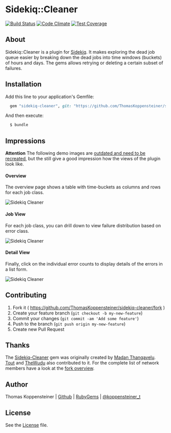 # Sidekiq::Cleaner

[![Build Status](https://travis-ci.org/ThomasKoppensteiner/sidekiq-cleaner.svg?branch=master)](https://travis-ci.org/ThomasKoppensteiner/sidekiq-cleaner)
[![Code Climate](https://codeclimate.com/github/ThomasKoppensteiner/sidekiq-cleaner.svg)](https://codeclimate.com/github/ThomasKoppensteiner/sidekiq-cleaner)
[![Test Coverage](https://api.codeclimate.com/v1/badges/9d75b8b7d3ff076e1ef1/test_coverage)](https://codeclimate.com/github/ThomasKoppensteiner/sidekiq-cleaner/test_coverage)

## About

Sidekiq::Cleaner is a plugin for [Sidekiq](https://rubygems.org/gems/sidekiq).
It makes exploring the dead job queue easier
by breaking down the dead jobs into time windows (buckets) of hours and days.
The gems allows retrying or deleting a certain subset of failures.

## Installation

Add this line to your application's Gemfile:

````ruby
  gem "sidekiq-cleaner", git: "https://github.com/ThomasKoppensteiner/sidekiq-cleaner"
````

And then execute:
````sh
  $ bundle
````

<!-- Show, when released at rubygems -->
<!--
Or install it yourself as:

    $ gem install sidekiq-cleaner -->

## Impressions

**Attention** The following demo images are
[outdated and need to be recreated](https://github.com/ThomasKoppensteiner/sidekiq-cleaner/issues/2), but the still give a good impression how the views of the plugin look like.

#### Overview

The overview page shows a table with time-buckets as columns and rows for each job class.

![Sidekiq Cleaner](Demo1.png)

#### Job View

For each job class, you can drill down to view failure distribution based on
error class.

![Sidekiq Cleaner](Demo2.png)

#### Detail View
Finally, click on the individual error counts to display details of the
errors in a list form.

![Sidekiq Cleaner](Demo3.png)

## Contributing

1. Fork it ( https://github.com/ThomasKoppensteiner/sidekiq-cleaner/fork )
2. Create your feature branch (`git checkout -b my-new-feature`)
3. Commit your changes (`git commit -am 'Add some feature'`)
4. Push to the branch (`git push origin my-new-feature`)
5. Create new Pull Request

## Thanks

The [Sidekiq-Cleaner](https://github.com/HackingHabits/sidekiq-cleaner) gem was originally created by [Madan Thangavelu](https://github.com/HackingHabits).
[Tout](https://github.com/Tout/sidekiq-cleaner) and [TheWudu](https://github.com/TheWudu/sidekiq-cleaner) also contributed to it.
For the complete list of network members have a look at the [fork overview](https://github.com/ThomasKoppensteiner/sidekiq-cleaner/network/members).

## Author

Thomas Koppensteiner | [Github](https://github.com/ThomasKoppensteiner) | [RubyGems](https://rubygems.org/profiles/thomaskoppensteiner) | [@koppensteiner_t](https://twitter.com/koppensteiner_t)

## License

See the [License](https://github.com/ThomasKoppensteiner/sidekiq-cleaner/blob/master/LICENSE.txt) file.
